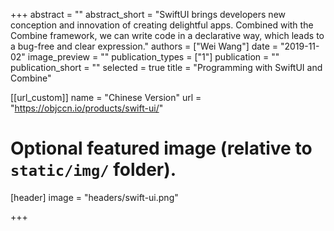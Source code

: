 +++
abstract = ""
abstract_short = "SwiftUI brings developers new conception and innovation of creating delightful apps. Combined with the Combine framework, we can write code in a declarative way, which leads to a bug-free and clear expression."
authors = ["Wei Wang"]
date = "2019-11-02"
image_preview = ""
publication_types = ["1"]
publication = ""    
publication_short = ""
selected = true
title = "Programming with SwiftUI and Combine"

[[url_custom]]
name = "Chinese Version"
url = "https://objccn.io/products/swift-ui/"

# Optional featured image (relative to `static/img/` folder).
[header]
image = "headers/swift-ui.png"

+++

